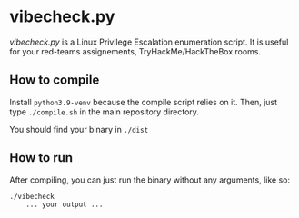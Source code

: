# vibecheck.py

_vibecheck.py_ is a Linux Privilege Escalation enumeration script.
It is useful for your red-teams assignements, TryHackMe/HackTheBox rooms.

## How to compile

Install `python3.9-venv` because the compile script relies on it.
Then, just type `./compile.sh` in the main repository directory.

You should find your binary in `./dist`

## How to run

After compiling, you can just run the binary without any arguments, like so:
```bash
./vibecheck
    ... your output ...
```


